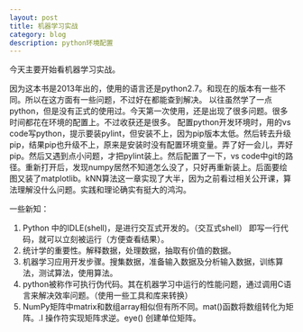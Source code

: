 ```yaml
---
layout: post
title: 机器学习实战
category: blog
description: python环境配置
---
```



今天主要开始看机器学习实战。

因为这本书是2013年出的，使用的语言还是python2.7。和现在的版本有一些不同。所以在这方面有一些问题，不过好在都能查到解决。
以往虽然学了一点python，但是没有正式的使用过。今天第一次使用，还是出现了很多问题。很多时间都花在环境的配置上。不过收获还是很多。
配置python开发环境时，用的vs code写python，提示要装pylint，但安装不上，因为pip版本太低。然后转去升级pip，结果pip也升级不上，原来是安装时没有配置环境变量。弄了好一会儿，弄好pip。然后又遇到点小问题，才把pylint装上。然后配置了一下，vs code中git的路径。重新打开后，发现numpy居然不知道怎么没了，只好再重新装上。后面要绘图又装了matplotlib。kNN算法这一章实现了大半，因为之前看过相关公开课，算法理解没什么问题。实践和理论确实有挺大的鸿沟。

一些新知：
1. Python 中的IDLE(shell)，是进行交互式开发的。（交互式shell）
即写一行代码，就可以立刻被运行（方便查看结果）。
2. 统计学的重要性。解释数据，处理数据，抽取有价值的数据。
3. 机器学习应用开发步骤。搜集数据，准备输入数据及分析输入数据，训练算法，测试算法，使用算法。
4. python被称作可执行伪代码。其在机器学习中运行的性能问题，通过调用C语言来解决效率问题。（使用一些工具和库来转换）
5. NumPy矩阵中matrix和数组array相似但有所不同。mat()函数将数组转化为矩阵。.I 操作符实现矩阵求逆。eye() 创建单位矩阵。
